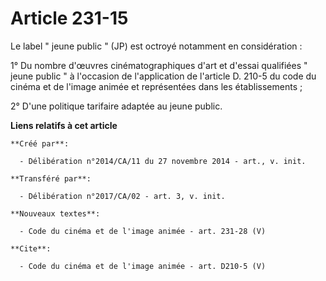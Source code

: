 # Article 231-15

Le label " jeune public " (JP) est octroyé notamment en considération : 

1° Du nombre d'œuvres cinématographiques d'art et d'essai qualifiées " jeune public " à l'occasion de l'application de
l'article D. 210-5 du code du cinéma et de l'image animée et représentées dans les établissements ; 

2° D'une politique tarifaire adaptée au jeune public.

**Liens relatifs à cet article**

	**Créé par**:

	  - Délibération n°2014/CA/11 du 27 novembre 2014 - art., v. init.

	**Transféré par**:

	  - Délibération n°2017/CA/02 - art. 3, v. init.

	**Nouveaux textes**:

	  - Code du cinéma et de l'image animée - art. 231-28 (V)

	**Cite**:

	  - Code du cinéma et de l'image animée - art. D210-5 (V)
